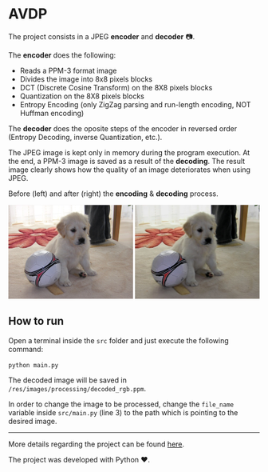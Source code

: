 # AVDP

The project consists in a JPEG **encoder** and **decoder** :camera:.

The **encoder** does the following:

- Reads a PPM-3 format image
- Divides the image into 8x8 pixels blocks
- DCT (Discrete Cosine Transform) on the 8X8 pixels blocks
- Quantization on the 8X8 pixels blocks
- Entropy Encoding (only ZigZag parsing and run-length encoding, NOT Huffman encoding)

The **decoder** does the oposite steps of the encoder in reversed order (Entropy Decoding, inverse Quantization, etc.).

The JPEG image is kept only in memory during the program execution. At the end, a PPM-3 image is saved as a result of the **decoding**. The result image clearly shows how the quality of an image deteriorates when using JPEG.

Before (left) and after (right) the **encoding** & **decoding** process.

<img src="screenshots/before.jpg" alt="Dog" title="Dog" width="250"> <img src="screenshots/after.jpg" alt="Dog" title="Dog" width="250">

## How to run

Open a terminal inside the `src` folder and just execute the following command:

`python main.py`

The decoded image will be saved in `/res/images/processing/decoded_rgb.ppm`.

In order to change the image to be processed, change the `file_name` variable inside `src/main.py` (line 3) to the path which is pointing to the desired image.

***

More details regarding the project can be found [here](http://www.cs.ubbcluj.ro/~forest/pdav/labs.html).

The project was developed with Python :heart:.
